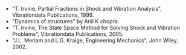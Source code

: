 - "T. Irvine, Partial Fractions in Shock and Vibration Analysis", Vibrationdata Publications, 1999.
- "Dynamics of structures" by Anil K chopra.
- "T. Irvine, The State Space Method for Solving Shock and Vibration Problems", Vibrationdata Publications, 2005.
- "J.L. Meriam and L.G. Kraige, Engineering Mechanics", John Wiley, 2002.
